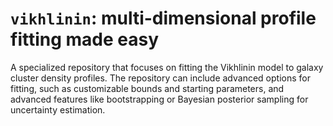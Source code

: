 # `vikhlinin`: multi-dimensional profile fitting made easy

A specialized repository that focuses on fitting the Vikhlinin model to galaxy cluster density profiles. The repository can include advanced options for fitting, such as customizable bounds and starting parameters, and advanced features like bootstrapping or Bayesian posterior sampling for uncertainty estimation.
